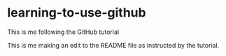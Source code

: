 # learning-to-use-github
This is me following the GitHub tutorial

This is me making an edit to the README file as instructed by the tutorial.
